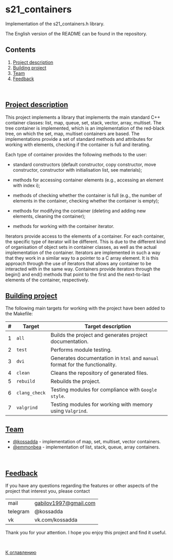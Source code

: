 # s21_containers

Implementation of the s21_containers.h library.

The English version of the README can be found in the repository.

## Contents
1. [Project description](#project-description)
2. [Building project](#building-project)
3. [Team](#team)
4. [Feedback](#feedback)

<br>

## [Project description](#s21_containers)

This project implements a library that implements the main standard C++ container classes: list, map, queue, set, stack, vector, array, multiset. The tree container is implemented, which is an implementation of the red-black tree, on which the set, map, multiset containers are based. The implementations provide a set of standard methods and attributes for working with elements, checking if the container is full and iterating. 

Each type of container provides the following methods to the user:

- standard constructors (default constructor, copy constructor, move constructor, constructor with initialisation list, see materials);

- methods for accessing container elements (e.g., accessing an element with index i);

- methods of checking whether the container is full (e.g., the number of elements in the container, checking whether the container is empty);

- methods for modifying the container (deleting and adding new elements, cleaning the container);

- methods for working with the container iterator.

Iterators provide access to the elements of a container. For each container, the specific type of iterator will be different. This is due to the different kind of organisation of object sets in container classes, as well as the actual implementation of the container. Iterators are implemented in such a way that they work in a similar way to a pointer to a C array element. It is this approach through the use of iterators that allows any container to be interacted with in the same way. Containers provide iterators through the begin() and end() methods that point to the first and the next-to-last elements of the container, respectively.

## [Building project](#s21_containers)

The following main targets for working with the project have been added to the Makefile:

| #  | Target             | Target description                                                           |
|----| ------------------ | ---------------------------------------------------------------------------- |
| 1  | `all`              | Builds the project and generates project documentation.                      |
| 2  | `test`             | Performs module testing.                                                     |
| 3  | `dvi`              | Generates documentation in `html` and `manual` format for the functionality. |
| 4  | `clean`            | Cleans the repository of generated files.                                    |
| 5  | `rebuild`          | Rebuilds the project.                                                        |
| 6  | `clang_check`      | Testing modules for compliance with `Google style`.                          |
| 7  | `valgrind`         | Testing modules for working with memory using `Valgrind`.                    |

## [Team](#s21_containers)

- [@kossadda](https://github.com/kossadda) - implementation of map, set, multiset, vector containers.
- [@emmonbea](https://github.com/emmonbear) - implementation of list, stack, queue, array containers.

<br>

## [Feedback](#s21_containers)

If you have any questions regarding the features or other aspects of the project that interest you, please contact <br>

|          |                       |
| ---------| --------------------- |
| mail     | gabilov1997@gmail.com |
| telegram | @kossadda             |
| vk       | vk.com/kossadda       |

Thank you for your attention. I hope you enjoy this project and find it useful.

<br>

[К оглавлению](#s21_containers)
